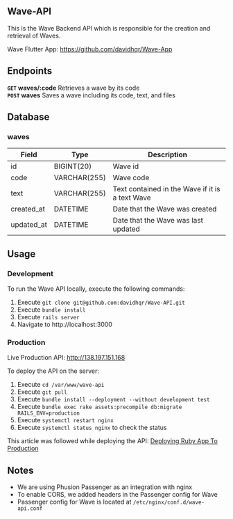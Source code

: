## Wave-API

This is the Wave Backend API which is responsible for the creation and retrieval of Waves.

Wave Flutter App: https://github.com/davidhqr/Wave-App

## Endpoints

**`GET` waves/:code** Retrieves a wave by its code  
**`POST` waves** Saves a wave including its code, text, and files

## Database

### waves
| Field      | Type         | Description                                     |
|------------|--------------|-------------------------------------------------|
| id         | BIGINT(20)   | Wave id                                         |
| code       | VARCHAR(255) | Wave code                                       |
| text       | VARCHAR(255) | Text contained in the Wave if it is a text Wave |
| created_at | DATETIME     | Date that the Wave was created                  |
| updated_at | DATETIME     | Date that the Wave was last updated             |

## Usage

### Development

To run the Wave API locally, execute the following commands:
1. Execute `git clone git@github.com:davidhqr/Wave-API.git`
2. Execute `bundle install`
3. Execute `rails server`
4. Navigate to http://localhost:3000

### Production

Live Production API: http://138.197.151.168

To deploy the API on the server:
1. Execute `cd /var/www/wave-api`
1. Execute `git pull`
2. Execute `bundle install --deployment --without development test`
3. Execute `bundle exec rake assets:precompile db:migrate RAILS_ENV=production`
4. Execute `systemctl restart nginx`
5. Execute `systemctl status nginx` to check the status

This article was followed while deploying the API: [Deploying Ruby App To Production](https://www.phusionpassenger.com/library/walkthroughs/deploy/ruby/ownserver/nginx/oss/el7/deploy_app.html)

## Notes
- We are using Phusion Passenger as an integration with nginx
- To enable CORS, we added headers in the Passenger config for Wave
- Passenger config for Wave is located at `/etc/nginx/conf.d/wave-api.conf`
